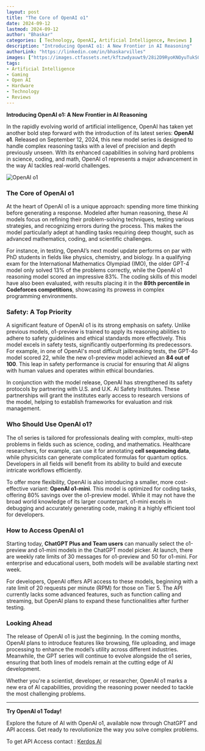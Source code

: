 ```yaml
---
layout: post
title: "The Core of OpenAI o1"
date: 2024-09-12
lastmod: 2024-09-12
author: "Bhaskar"
categories: [ Technology, OpenAI, Artificial Intelligence, Reviews ]
description: "Introducing OpenAI o1: A New Frontier in AI Reasoning"
authorLink: "https://linkedin.com/in/bhaskarvilles"
images: ["https://images.ctfassets.net/kftzwdyauwt9/28i2D9RyoKNOyuTukSGkw/a4c5a97d081a7c2b1d5aa100fd85d28e/o1-preview-general.png"]  # Replace with an actual image link
tags:
- Artificial Intelligence
- Gaming
- Open AI
- Hardware
- Technology
- Reviews
---
```


**Introducing OpenAI o1: A New Frontier in AI Reasoning**

In the rapidly evolving world of artificial intelligence, OpenAI has taken yet another bold step forward with the introduction of its latest series: **OpenAI o1**. Released on September 12, 2024, this new model series is designed to handle complex reasoning tasks with a level of precision and depth previously unseen. With its enhanced capabilities in solving hard problems in science, coding, and math, OpenAI o1 represents a major advancement in the way AI tackles real-world challenges.

![OpenAI o1](https://images.ctfassets.net/kftzwdyauwt9/5KQV9Im89elavhOaw857H7/9bf152dd9b0e38f51264e593a0c6ebac/oai_o1_model_picker.png)

### The Core of OpenAI o1

At the heart of OpenAI o1 is a unique approach: spending more time thinking before generating a response. Modeled after human reasoning, these AI models focus on refining their problem-solving techniques, testing various strategies, and recognizing errors during the process. This makes the model particularly adept at handling tasks requiring deep thought, such as advanced mathematics, coding, and scientific challenges.

For instance, in testing, OpenAI’s next model update performs on par with PhD students in fields like physics, chemistry, and biology. In a qualifying exam for the International Mathematics Olympiad (IMO), the older GPT-4 model only solved 13% of the problems correctly, while the OpenAI o1 reasoning model scored an impressive 83%. The coding skills of this model have also been evaluated, with results placing it in the **89th percentile in Codeforces competitions**, showcasing its prowess in complex programming environments.

### Safety: A Top Priority

A significant feature of OpenAI o1 is its strong emphasis on safety. Unlike previous models, o1-preview is trained to apply its reasoning abilities to adhere to safety guidelines and ethical standards more effectively. This model excels in safety tests, significantly outperforming its predecessors. For example, in one of OpenAI's most difficult jailbreaking tests, the GPT-4o model scored 22, while the new o1-preview model achieved an **84 out of 100**. This leap in safety performance is crucial for ensuring that AI aligns with human values and operates within ethical boundaries.

In conjunction with the model release, OpenAI has strengthened its safety protocols by partnering with U.S. and U.K. AI Safety Institutes. These partnerships will grant the institutes early access to research versions of the model, helping to establish frameworks for evaluation and risk management.

### Who Should Use OpenAI o1?

The o1 series is tailored for professionals dealing with complex, multi-step problems in fields such as science, coding, and mathematics. Healthcare researchers, for example, can use it for annotating **cell sequencing data**, while physicists can generate complicated formulas for quantum optics. Developers in all fields will benefit from its ability to build and execute intricate workflows efficiently.

To offer more flexibility, OpenAI is also introducing a smaller, more cost-effective variant: **OpenAI o1-mini**. This model is optimized for coding tasks, offering 80% savings over the o1-preview model. While it may not have the broad world knowledge of its larger counterpart, o1-mini excels in debugging and accurately generating code, making it a highly efficient tool for developers.

### How to Access OpenAI o1

Starting today, **ChatGPT Plus and Team users** can manually select the o1-preview and o1-mini models in the ChatGPT model picker. At launch, there are weekly rate limits of 30 messages for o1-preview and 50 for o1-mini. For enterprise and educational users, both models will be available starting next week.

For developers, OpenAI offers API access to these models, beginning with a rate limit of 20 requests per minute (RPM) for those on Tier 5. The API currently lacks some advanced features, such as function calling and streaming, but OpenAI plans to expand these functionalities after further testing.

### Looking Ahead

The release of OpenAI o1 is just the beginning. In the coming months, OpenAI plans to introduce features like browsing, file uploading, and image processing to enhance the model’s utility across different industries. Meanwhile, the GPT series will continue to evolve alongside the o1 series, ensuring that both lines of models remain at the cutting edge of AI development.

Whether you're a scientist, developer, or researcher, OpenAI o1 marks a new era of AI capabilities, providing the reasoning power needed to tackle the most challenging problems.

---

**Try OpenAI o1 Today!**

Explore the future of AI with OpenAI o1, available now through ChatGPT and API access. Get ready to revolutionize the way you solve complex problems.

To get API Access contact : [Kerdos AI](Https://kerdos.xyz)